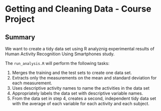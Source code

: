 # Getting and Cleaning Data - Course Project


## Summary

We want to create a tidy data set using R analyznig experimental results of Human Activity Recognition Using Smartphones study.

The `run_analysis.R` will perform the following tasks:

 1. Merges the training and the test sets to create one data set.
 2. Extracts only the measurements on the mean and standard deviation for each measurement. 
 3. Uses descriptive activity names to name the activities in the data set
 4. Appropriately labels the data set with descriptive variable names. 
 5. From the data set in step 4, creates a second, independent tidy data set with the average of each variable for each activity and each subject.
